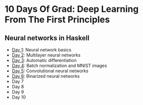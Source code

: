 # 10 Days Of Grad: Deep Learning From The First Principles

## Neural networks in Haskell

* [Day 1](day1/): Neural network basics
* [Day 2](day2/): Multilayer neural networks
* [Day 3](day3/): Automatic differentiation
* [Day 4](day4/): Batch normalization and MNIST images
* [Day 5](day5/): Convolutional neural networks
* [Day 6](day6/): Binarized neural networks
* Day 7
* Day 8
* Day 9
* Day 10
